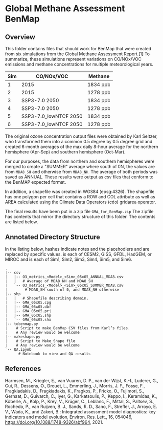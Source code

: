 Global Methane Assessment BenMap
================================

Overview
--------

This folder contains files that should work for BenMap that were created from
six simulations from the Global Methane Assessment Report.[1] To summarize,
these simulations represent variations on CO/NOx/VOC emissions and methane
concentrations for multiple meteorological years.


| Sim | CO/NOx/VOC            | Methane  |
|-----|-----------------------|----------|
| 1   | 2015                  | 1834 ppb |
| 2   | 2015                  | 1278 ppb |
| 3   | SSP3-7.0 2050         | 1834 ppb |
| 4   | SSP3-7.0 2050         | 1278 ppb |
| 5   | SSP3-7.0_lowNTCF 2050 | 1834 ppb |
| 6   | SSP3-7.0_lowNTCF 2050 | 1278 ppb |


The original ozone concentration output files were obtained by Karl Seltzer,
who transformed them into a common 0.5 degree by 0.5 degree grid and created
6-month averages of the max daily 8-hour average for the northern hemisphere
(Apr-Sep) and southern hemisphere (Oct-Mar).

For our purposes, the data from northern and southern hemispheres were merged
to create a "SUMMER" average where south of 0N, the values are from `MDA8_SH`
and otherwise from `MDA8_NH`. The average of both periods was saved as ANNUAL.
These results were output as csv files that conform to the BenMAP expected
format.

In addition, a shapefile was created in WGS84 (epsg:4326). The shapefile has
one polygon per cell that contains a ROW and COL attribute as well as AREA
calculated using the Climate Data Operators (cdo) gridarea operator.

The final results have been put in a zip file `GMA_for_BenMap.zip` The zipfile
has contents that mirror the directory structure of this folder. The contents
are listed below.

Annotated Directory Structure
-----------------------------

In the listing below, hashes indicate notes and the placehodlers <Model> and
<Sim> are replaced by specific values. <Model> is each of CESM2, GISS, GFDL,
HadGEM, or MIROC and <Sim> is each of Sim1, Sim2, Sim3, Sim4, Sim5, and Sim6.

```
.
|-- csv
|   |-- O3_metrics_<Model>_<Sim>_05x05_ANNUAL_MDA8.csv
|   |   # Average of MDA8_NH and MDA8_SH
|   `-- O3_metrics_<Model>_<Sim>_05x05_SUMMER_MDA8.csv
|        # MDA8_SH south of 0, and MDA8_NH otherwise
|-- shp
|   |   # Shapefile describing domain.
|   |-- GMA_05x05.cpg
|   |-- GMA_05x05.dbf
|   |-- GMA_05x05.prj
|   |-- GMA_05x05.shp
|   `-- GMA_05x05.shx
|-- tobenmap.py
|    # Script to make BenMap CSV files from Karl’s files.
|    # Any review would be welcome
|-- makeshape.py
|    # Script to Make Shape file
|    # Any review would be welcome
`-- QA.ipynb
      # Notebook to view and QA results
```

References
----------
    
Harmsen, M., Kriegler, E., van Vuuren, D. P., van der Wijst, K.-I., Luderer, G., Cui, R., Dessens, O., Drouet, L., Emmerling, J., Morris, J. F., Fosse, F., Fragkiadakis, D., Fragkiadakis, K., Fragkos, P., Fricko, O., Fujimori, S., Gernaat, D., Guivarch, C., Iyer, G., Karkatsoulis, P., Keppo, I., Keramidas, K., Köberle, A., Kolp, P., Krey, V., Krüger, C., Leblanc, F., Mittal, S., Paltsev, S., Rochedo, P., van Ruijven, B. J., Sands, R. D., Sano, F., Strefler, J., Arroyo, E. V., Wada, K., and Zakeri, B.: Integrated assessment model diagnostics: key indicators and model evolution, Environ. Res. Lett., 16, 054046, https://doi.org/10.1088/1748-9326/abf964, 2021.

